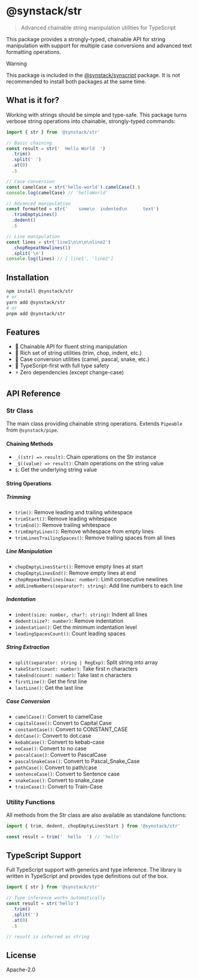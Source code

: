 # @synstack/str

> Advanced chainable string manipulation utilities for TypeScript

This package provides a strongly-typed, chainable API for string manipulation with support for multiple case conversions and advanced text formatting operations.

> [!WARNING]
> This package is included in the [@synstack/synscript](https://github.com/pAIrprogio/synscript) package. It is not recommended to install both packages at the same time.

## What is it for?

Working with strings should be simple and type-safe. This package turns verbose string operations into chainable, strongly-typed commands:

```typescript
import { str } from '@synstack/str'

// Basic chaining
const result = str('  Hello World  ')
  .trim()
  .split(' ')
  .at(0)
  .$

// Case conversion
const camelCase = str('hello-world').camelCase().$
console.log(camelCase) // 'helloWorld'

// Advanced manipulation
const formatted = str('    some\n  indented\n      text')
  .trimEmptyLines()
  .dedent()
  .$

// Line manipulation
const lines = str('line1\n\n\n\nline2')
  .chopRepeatNewlines(1)
  .split('\n')
console.log(lines) // ['line1', 'line2']
```

## Installation

```bash
npm install @synstack/str
# or
yarn add @synstack/str
# or
pnpm add @synstack/str
```

## Features

- 🔗 Chainable API for fluent string manipulation
- 📝 Rich set of string utilities (trim, chop, indent, etc.)
- 🔄 Case conversion utilities (camel, pascal, snake, etc.)
- 🎯 TypeScript-first with full type safety
- ⚡ Zero dependencies (except change-case)

## API Reference

### Str Class

The main class providing chainable string operations. Extends `Pipeable` from `@synstack/pipe`.

#### Chaining Methods

- `_((str) => result)`: Chain operations on the Str instance
- `_$((value) => result)`: Chain operations on the string value
- `$`: Get the underlying string value

#### String Operations

##### Trimming
- `trim()`: Remove leading and trailing whitespace
- `trimStart()`: Remove leading whitespace
- `trimEnd()`: Remove trailing whitespace
- `trimEmptyLines()`: Remove whitespace from empty lines
- `trimLinesTrailingSpaces()`: Remove trailing spaces from all lines

##### Line Manipulation
- `chopEmptyLinesStart()`: Remove empty lines at start
- `chopEmptyLinesEnd()`: Remove empty lines at end
- `chopRepeatNewlines(max: number)`: Limit consecutive newlines
- `addLineNumbers(separator?: string)`: Add line numbers to each line

##### Indentation
- `indent(size: number, char?: string)`: Indent all lines
- `dedent(size?: number)`: Remove indentation
- `indentation()`: Get the minimum indentation level
- `leadingSpacesCount()`: Count leading spaces

##### String Extraction
- `split(separator: string | RegExp)`: Split string into array
- `takeStart(count: number)`: Take first n characters
- `takeEnd(count: number)`: Take last n characters
- `firstLine()`: Get the first line
- `lastLine()`: Get the last line

##### Case Conversion
- `camelCase()`: Convert to camelCase
- `capitalCase()`: Convert to Capital Case
- `constantCase()`: Convert to CONSTANT_CASE
- `dotCase()`: Convert to dot.case
- `kebabCase()`: Convert to kebab-case
- `noCase()`: Convert to no case
- `pascalCase()`: Convert to PascalCase
- `pascalSnakeCase()`: Convert to Pascal_Snake_Case
- `pathCase()`: Convert to path/case
- `sentenceCase()`: Convert to Sentence case
- `snakeCase()`: Convert to snake_case
- `trainCase()`: Convert to Train-Case

### Utility Functions

All methods from the Str class are also available as standalone functions:

```typescript
import { trim, dedent, chopEmptyLinesStart } from '@synstack/str'

const result = trim('  hello  ') // 'hello'
```

## TypeScript Support

Full TypeScript support with generics and type inference. The library is written in TypeScript and provides type definitions out of the box.

```typescript
import { str } from '@synstack/str'

// Type inference works automatically
const result = str('hello')
  .trim()
  .split('')
  .at(0)
  .$

// result is inferred as string
```

## License

Apache-2.0
